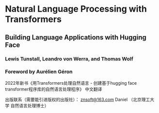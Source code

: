 # Natural Language Processing with Transformers

## Building Language Applications with Hugging Face 

### Lewis Tunstall, Leandro von Werra, and Thomas Wolf 
### Foreword by Aurélien Géron


2022年新书《用Transformers处理自然语言 - 创建基于hugging face transformer程序库的自然语言处理程序》 中文翻译

出版联系（需要能引进版权的出版社）： znsoft@163.com   Daniel （北京理工大学 自然语言处理博士）





[目录]: toc.md

